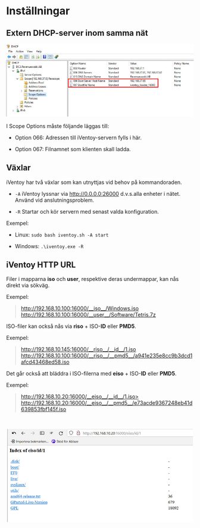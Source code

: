 # Inställningar

<!-- toc -->

## Extern DHCP-server inom samma nät

![Bild](./iventoy/dhcp.jpg)  

I Scope Options måste följande läggas till:  

- Option 066: Adressen till iVentoy-servern fylls i här.  

- Option 067: Filnamnet som klienten skall ladda.  

## Växlar  

iVentoy har två växlar som kan utnyttjas vid behov på kommandoraden.  

- `-A` iVentoy lyssnar via http://0.0.0.0:26000 d.v.s.alla enheter i nätet. Använd vid anslutningsproblem.  

- `-R` Startar och kör servern med senast valda konfiguration.

Exempel:

- Linux: `sudo bash iventoy.sh -A start`  

- Windows: `.\iventoy.exe -R`  

## iVentoy HTTP URL

Filer i mapparna __iso__ och __user__, respektive deras undermappar, kan nås direkt via sökväg.

Exempel:

> http://192.168.10.100:16000/__iso__/Windows.iso
> http://192.168.10.100:16000/__user__/Software/Tetris.7z  

ISO-filer kan också nås via __riso__ + ISO-__ID__ eller __PMD5__.

Exempel:

> http://192.168.10.145:16000/__riso__/__id__/1.iso
> http://192.168.10.100:16000/__riso__/__pmd5__/a941e235e8cc9b3dcd1afcd43468ed58.iso  

Det går också att bläddra i ISO-filerna med  __eiso__ + ISO-__ID__ eller __PMD5__.

Exempel:  

> http://192.168.10.20:16000/__eiso__/__id__/1.iso>
> http://192.168.10.20:16000/__eiso__/__pmd5__/e73acde9367248eb41d639853fbf145f.iso  

</br>  

<img src="./iventoy/eiso.jpg"
        width="500"
        height="250"
        style="display: block; margin: 0 auto" />  
